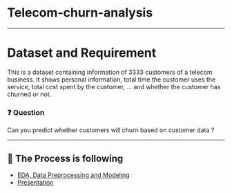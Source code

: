 # Telecom-churn-analysis

---

# Dataset and Requirement
This is a dataset containing information of 3333 customers of a telecom business. It shows personal information, total time the customer uses the service, total cost spent by the customer, ... and whether the customer has churned or not.

### ❓ Question
Can you predict whether customers will churn based on customer data ?

---

## 🔎  The Process is following 

- [EDA, Data Preprocessing and Modeling](https://colab.research.google.com/drive/1fBPJiI4b5hU7A-CZ6nXmwisE6qtdWONQ?usp=sharing)
- [Presentation](https://1drv.ms/b/c/cec2721c7222ade2/EUxcHn0hvn5Fp9rHWT1rwWQBn7bc0vx9CSLJhi_VCpinuw?e=vkhqbN) 

